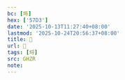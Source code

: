 ```yaml
---
bc: [埓]
hex: ['57D3']
date: '2025-10-13T11:27:40+08:00'
lastmod: '2025-10-24T20:56:37+08:00'
title: 󰙇
url: 󰙇
tags: [埒]
src: GHZR
note:
---
```

